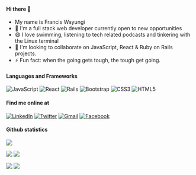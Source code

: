 <!-- <img width="100%" align="center" src="./images/wayungi.png" />
  -->
 #### Hi there 👋
 - My name is Francis Wayungi
 - 🌱 I'm a full stack web developer currently open to new opportunities
 - 😄 I love swimming, listening to tech related podcasts and tinkering with the Linux terminal
 - 🤔 I'm looking to collaborate on  JavaScript, React & Ruby on Rails projects.
 - ⚡ Fun fact: when the going gets tough, the tough get going.
 
#### Languages and Frameworks

![JavaScript](https://img.shields.io/badge/javascript-%23323330.svg?style=for-the-badge&logo=javascript&logoColor=%23F7DF1E)
![React](https://img.shields.io/badge/react-%2320232a.svg?style=for-the-badge&logo=react&logoColor=%2361DAFB)
![Rails](https://img.shields.io/badge/rails-%23CC0000.svg?style=for-the-badge&logo=ruby-on-rails&logoColor=white)
![Bootstrap](https://img.shields.io/badge/bootstrap-%23563D7C.svg?style=for-the-badge&logo=bootstrap&logoColor=white)
![CSS3](https://img.shields.io/badge/css3-%231572B6.svg?style=for-the-badge&logo=css3&logoColor=white)
![HTML5](https://img.shields.io/badge/html5-%23E34F26.svg?style=for-the-badge&logo=html5&logoColor=white)


#### Find me online at

<a href="https://www.linkedin.com/in/francis-wayungi-3aa626231/">![LinkedIn](https://img.shields.io/badge/linkedin-%230077B5.svg?style=for-the-badge&logo=linkedin&logoColor=white)</a>
<a href="https://twitter.com/FrancisWayungi">![Twitter](https://img.shields.io/badge/Twitter-%231DA1F2.svg?style=for-the-badge&logo=Twitter&logoColor=white)</a>
<a href="mailto:fwayungi@gmail.com.com">![Gmail](https://img.shields.io/badge/Gmail-D14836?style=for-the-badge&logo=gmail&logoColor=white)</a>
<a href="https://www.facebook.com/francis.wayungi">![Facebook](https://img.shields.io/badge/Facebook-%231877F2.svg?style=for-the-badge&logo=Facebook&logoColor=white)</a>

#### Github statistics

![](http://github-profile-summary-cards.vercel.app/api/cards/profile-details?username=wayungi&theme=monokai) 
 
![](http://github-profile-summary-cards.vercel.app/api/cards/repos-per-language?username=wayungi&theme=monokai) ![](http://github-profile-summary-cards.vercel.app/api/cards/most-commit-language?username=wayungi&theme=monokai) 
 
![](http://github-profile-summary-cards.vercel.app/api/cards/stats?username=wayungi&theme=monokai) ![](http://github-profile-summary-cards.vercel.app/api/cards/productive-time?username=wayungi&theme=monokai&utcOffset=8) 

